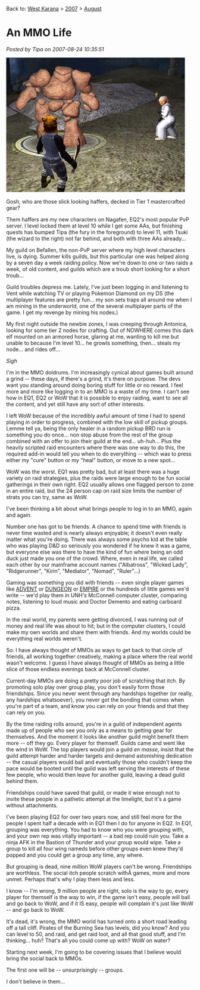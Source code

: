 Back to: [West Karana](/posts/westkarana.md) > [2007](/posts/2007/westkarana.md) > [August](./westkarana.md)
# An MMO Life

*Posted by Tipa on 2007-08-24 10:35:51*

![caves.jpg](../../../uploads/2007/08/caves.jpg)

Gosh, who are those slick looking haffers, decked in Tier 1 mastercrafted gear?

Them haffers are my new characters on Nagafen, EQ2's most popular PvP server. I level locked them at level 10 while I get some AAs, but finishing quests has bumped Tipa (the fury in the foreground) to level 11, with Tsuki (the wizard to the right) not far behind, and both with three AAs already...

My guild on Befallen, the non-PvP server where my high level characters live, is dying. Summer kills guilds, but this particular one was helped along by a seven day a week raiding policy. Now we're down to one or two raids a week, of old content, and guilds which are a troub short looking for a short troub...

Guild troubles depress me. Lately, I've just been logging in and listening to Vent while watching TV or playing Pokemon Diamond on my DS (the multiplayer features are pretty fun... my son sets traps all around me when I am mining in the underworld, one of the several multiplayer parts of the game. I get my revenge by mining his nodes.)

My first night outside the newbie zones, I was creeping through Antonica, looking for some tier 2 nodes for crafting. Out of NOWHERE comes this dark elf mounted on an armored horse, glaring at me, wanting to kill me but unable to because I'm level 10... he growls something, then... steals my node... and rides off...

*Sigh*

I'm in the MMO doldrums. I'm increasingly cynical about games built around a grind -- these days, if there's a grind, it's there on purpose. The devs want you standing around doing boring stuff for little or no reward. I feel more and more like logging in to an MMO is a waste of my time. I can't see how in EQ1, EQ2 or WoW that it is possible to enjoy raiding, want to see all the content, and yet still have any sort of other interests.

I left WoW because of the incredibly awful amount of time I had to spend playing in order to progress, combined with the low skill of pickup groups. Lemme tell ya, being the only healer in a random pickup BRD run is something you do once... non stop abuse from the rest of the group combined with an offer to join their guild at the end... uh-huh... Plus the heavily scripted raid encounters where there was one way to do this, the required add-in would tell you when to do everything -- which was to press either my "cure" button or my "heal" button, or move to a new spot...

WoW was the worst. EQ1 was pretty bad, but at least there was a huge variety on raid strategies, plus the raids were large enough to be fun social gatherings in their own right. EQ2 usually allows one flagged person to zone in an entire raid, but the 24 person cap on raid size limits the number of strats you can try, same as WoW.

I've been thinking a bit about what brings people to log in to an MMO, again and again.

Number one has got to be friends. A chance to spend time with friends is never time wasted and is nearly always enjoyable; it doesn't even really matter what you're doing. There was always some psycho kid at the table who was playing D&D so seriously you wondered if he knew it was a game, but everyone else was there to have the kind of fun where being an odd duck just made you one of the crowd. Where, even in real life, we called each other by our mainframe account names ("Albatross", "Wicked Lady", "Ridgerunner", "Kirin", "Mediator", "Nomad", "Ruler"...)

Gaming was something you did with friends -- even single player games like [ADVENT](http://en.wikipedia.org/wiki/ADVENT) or [DUNGEON](http://en.wikipedia.org/wiki/Zork) or [EMPIRE](http://en.wikipedia.org/wiki/Classic_Empire_%28computer_game%29) or the hundreds of little games we'd write -- we'd play them in UNH's McConnell computer cluster, comparing notes, listening to loud music and Doctor Demento and eating carboard pizza.

In the real world, my parents were getting divorced, I was running out of money and real life was about to hit; but in the computer clusters, I could make my own worlds and share them with friends. And my worlds could be everything real worlds weren't.

So: I have always thought of MMOs as ways to get back to that circle of friends, all working together creatively, making a place where the real world wasn't welcome. I guess I have always thought of MMOs as being a little slice of those endless evenings back at McConnell cluster.

Current-day MMOs are doing a pretty poor job of scratching that itch. By promoting solo play over group play, you don't easily form those friendships. Since you never went through any hardships together (or really, any hardships whatsoever), you never got the bonding that comes when you're part of a team, and know you can rely on your friends and that they can rely on you.

By the time raiding rolls around, you're in a guild of independent agents made up of people who see you only as a means to getting gear for themselves. And the moment it looks like another guild might benefit them more -- off they go. Every player for themself. Guilds came and went like the wind in WoW. The top players would join a guild *en masse*, insist that the guild attempt harder and harder targets and demand astonishing dedication -- the casual players would bail and eventually those who couldn't keep the pace would be booted until the guild was left serving the interests of these few people, who would then leave for another guild, leaving a dead guild behind them.

Friendships could have saved that guild, or made it wise enough not to invite these people in a pathetic attempt at the limelight, but it's a game without attachments.

I've been playing EQ2 for over two years now, and still feel more for the people I spent half a decade with in EQ1 then I do for anyone in EQ2. In EQ1, grouping was everything. You had to know who you were grouping with, and your own rep was vitally important -- a bad rep could ruin you. Take a ninja AFK in the Bastion of Thunder and your group would wipe. Take a group to kill all four wing nameds before other groups even knew they'd popped and you could get a group any time, any where.

But grouping is dead, nine million WoW players can't be wrong. Friendships are worthless. The social itch people scratch withÂ games, more and more unmet. Perhaps that's why I play them less and less.

I know -- I'm wrong, 9 million people are right, solo is the way to go, every player for themself is the way to win, if the game isn't easy, people will bail and go back to WoW, and if it IS easy, people will complain it's just like WoW -- and go back to WoW.

It's dead, it's wrong, the MMO world has turned onto a short road leading off a tall cliff. Pirates of the Burning Sea has levels, did you know? And you can level to 50, and raid, and get raid loot, and all that good stuff, and I'm thinking... huh? That's all you could come up with? WoW on water?

Starting next week, I'm going to be covering issues that I believe would bring the social back to MMOs.

The first one will be -- unsurprisingly -- groups.

I don't believe in them...
